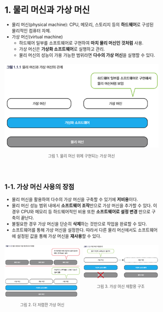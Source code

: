 <h1>1. 물리 머신과 가상 머신</h1>
<ul> 
  <li>
    물리 머신(physical machine): CPU, 메모리, 스토리지 등의 <strong>하드웨어</strong>로 구성된 물리적인 컴퓨터 자체.
  </li>
  <li>
    가상 머신(virtual machine)
    <ul>
      <li>
        하드웨어 일부를 소프트웨어로 구현하여 <strong>마치 물리 머신인 것처럼</strong> 사용.
      </li>
      <li>
        가상 머신은 <strong>가상화 소프트웨어</strong>로 실행하고 관리.
      </li>
      <li>
        물리 머신의 성능이 가용 가능한 범위라면 <strong>다수의 가상 머신</strong>을 실행할 수 있다.
      </li>
    </ul>
  </li>
</ul>

<div style="text-align: center; margin-top: 20px;">
  <img src="./images/1_1_1.relationship.png" alt="물리 머신과 가상 머신 관계도" style="max-width: 100%; height: auto;">
  <p style="font-size: 0.9em; color: #555;">그림 1. 물리 머신 위에 구현되는 가상 머신</p>
</div>
<br><br>

<h2>1-1. 가상 머신 사용의 장점</h2>
<ul>
  <li>
    물리 머신을 활용하여 다수의 가상 머신을 구축할 수 있기에 <strong>저비용</strong>이다.
  </li>
  <li>
    물리 머신 성능 범위 내에서 <strong>소프트웨어 조작</strong>만으로 가상 머신을 추가할 수 있다. 이 경우 CPU와 메모리 등 하드웨어적인 비용 또한 <strong>소프트웨어로 설정 변경</strong> 만으로 구축이 끝난다.
  </li>
  <li>
    불필요한 경우 가상 머신을 단순히 <strong>삭제</strong>하는 것만으로 작업을 완료할 수 있다.
  </li>
  <li>
    소프트웨어를 통해 가상 머신을 설정한다. 따라서 다른 물리 머신에서도 소프트웨어에 설정된 값을 통해 가상 머신을 <strong>재사용</strong>할 수 있다.
  </li>
</ul>

<div style="display: flex; justify-content: center; gap: 2%; margin-top: 20px;">
  <!-- 첫 번째 이미지 -->
  <div style="text-align: center; width: 49%;">
    <img src="./images/1_1_2.relation2.png" alt="그림 2. 더 저렴한 가상 머신" style="width: 100%; height: auto;">
    <p style="font-size: 0.9em; color: #555;">그림 2. 더 저렴한 가상 머신</p>
  </div>

  <!-- 두 번째 이미지 -->
  <div style="text-align: center; width: 49%;">
    <img src="./images/1_1_3.recycle.png" alt="그림 3. 가상 머신 재활용 구조" style="width: 100%; height: auto;">
    <p style="font-size: 0.9em; color: #555;">그림 3. 가상 머신 재활용 구조</p>
  </div>
</div>


